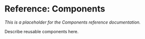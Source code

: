 # Reference: Components

_This is a placeholder for the Components reference documentation._

Describe reusable components here.
